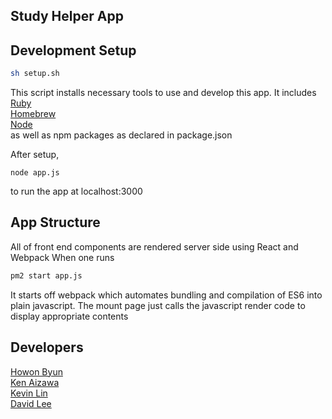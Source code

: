 Study Helper App
---
## Development Setup
```bash
sh setup.sh
```
This script installs necessary tools to use and develop this app. It includes <br />
[Ruby](https://www.ruby-lang.org/en/)<br />
[Homebrew](http://brew.sh/)<br />
[Node](https://nodejs.org/en/)<br />
as well as npm packages as declared in package.json

After setup,
```
node app.js
```
to run the app at localhost:3000

## App Structure
All of front end components are rendered server side using React and Webpack
When one runs
```bash
pm2 start app.js
```
It starts off webpack which automates bundling and compilation of ES6 into
plain javascript. The mount page just calls the javascript render code
to display appropriate contents

## Developers
[Howon Byun](https://github.com/Howon) <br />
[Ken Aizawa](https://github.com/aizawak) <br />
[Kevin Lin](https://github.com/kl2806) <br />
[David Lee](https://github.com/davidlee1435)